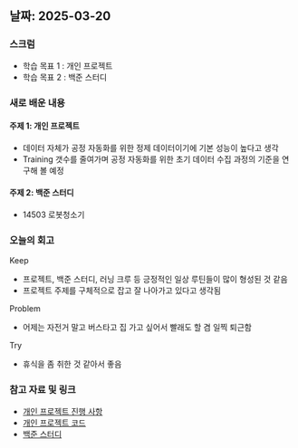 ## 날짜: 2025-03-20

### 스크럼
- 학습 목표 1 : 개인 프로젝트
- 학습 목표 2 : 백준 스터디

### 새로 배운 내용
#### 주제 1: 개인 프로젝트
- 데이터 자체가 공정 자동화를 위한 정제 데이터이기에 기본 성능이 높다고 생각
- Training 갯수를 줄여가며 공정 자동화를 위한 초기 데이터 수집 과정의 기준을 연구해 볼 예정

#### 주제 2: 백준 스터디
- 14503 로봇청소기

### 오늘의 회고
Keep
- 프로젝트, 백준 스터디, 러닝 크루 등 긍정적인 일상 루틴들이 많이 형성된 것 같음
- 프로젝트 주제를 구체적으로 잡고 잘 나아가고 있다고 생각됨

Problem
- 어제는 자전거 말고 버스타고 집 가고 싶어서 빨래도 할 겸 일찍 퇴근함

Try
- 휴식을 좀 취한 것 같아서 좋음

### 참고 자료 및 링크
- [개인 프로젝트 진행 사항](https://www.notion.so/adapterz/1bb394a480618006b1f9c7f2a2305efd)
- [개인 프로젝트 코드](https://colab.research.google.com/drive/1KbImxjt-s7SCzWu2Lrf9zG6FKsIb216F?hl=ko#scrollTo=AsoIFPvwVKsV)
- [백준 스터디](https://www.acmicpc.net/source/91643771)